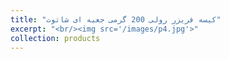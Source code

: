 ```yaml
---
title: "کیسه فریزر رولی 200 گرمی جعبه ای شاتوت"
excerpt: "<br/><img src='/images/p4.jpg'>"
collection: products
---
```


